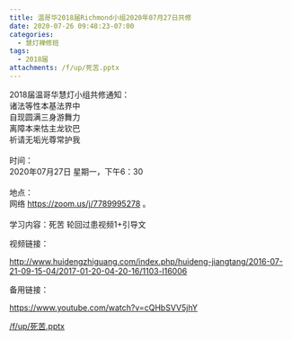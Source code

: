 ```yaml
---
title: 温哥华2018届Richmond小组2020年07月27日共修
date: 2020-07-26 09:48:23-07:00
categories:
  - 慧灯禅修班
tags:
  - 2018届
attachments: /f/up/死苦.pptx
---
```

2018届温哥华慧灯小组共修通知：\
诸法等性本基法界中\
自现圆满三身游舞力\
离障本来怙主龙钦巴\
祈请无垢光尊常护我\
\
时间：\
2020年07月27日 星期一，下午6：30\
\
地点：\
网络 <https://zoom.us/j/7789995278> 。\
\
学习内容：死苦 轮回过患视频1+引导文 

视频链接：

<!--StartFragment-->

<http://www.huidengzhiguang.com/index.php/huideng-jiangtang/2016-07-21-09-15-04/2017-01-20-04-20-16/1103-l16006>

<!--EndFragment-->

备用链接：

<!--StartFragment-->

<https://www.youtube.com/watch?v=cQHbSVV5jhY>

[/f/up/死苦.pptx](https://s3.ca-central-1.wasabisys.com/hddata/f.huidengchanxiu.net/hdv/f/up/死苦.pptx)